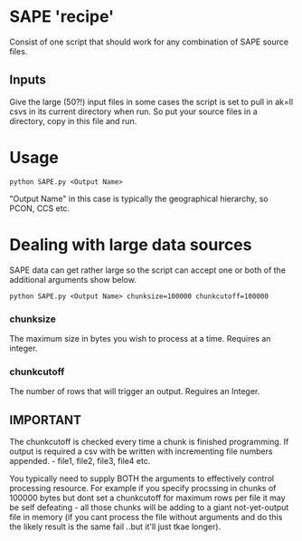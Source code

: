 # SAPE 'recipe'

Consist of one script that should work for any combination of SAPE source files.

## Inputs

Give the large (50?!) input files in some cases the script is set to pull in ak=ll csvs in its current directory when run. So put your source files in a directory, copy in this file and run.


# Usage

```python SAPE.py <Output Name>```

"Output Name" in this case is typically the geographical hierarchy, so PCON, CCS etc.


# Dealing with large data sources

SAPE data can get rather large so the script can accept one or both of the additional arguments show below.

```python SAPE.py <Output Name> chunksize=100000 chunkcutoff=100000```


### chunksize
The maximum size in bytes you wish to process at a time. Requires an integer.

### chunkcutoff
The number of rows that will trigger an output. Reguires an Integer.

## IMPORTANT

The chunkcutoff is checked every time a chunk is finished programming. If output is required a csv with be written with incrementing file numbers appended. - file1, file2, file3, file4 etc.

You typically need to supply BOTH the arguments to effectively control processing resource. For example if you specify procssing in chunks of 100000 bytes but dont set a chunkcutoff for maximum rows per file it may be self defeating - all those chunks will be adding to a giant not-yet-output file in memory (if you cant process the file without arguments and do this the likely result is the same fail ..but it'll just tkae longer).




